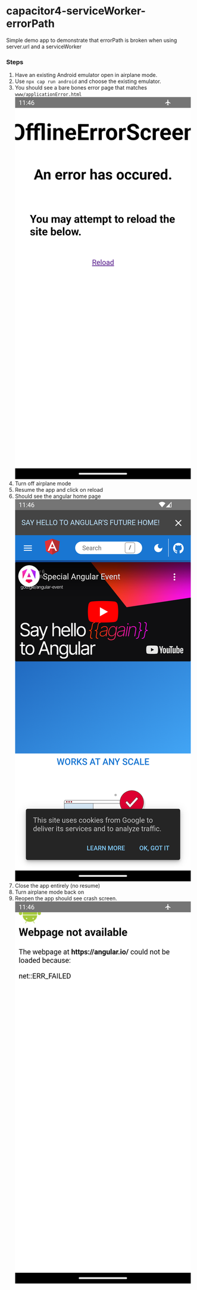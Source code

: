 # capacitor4-serviceWorker-errorPath
Simple demo app to demonstrate that errorPath is broken when using server.url and a serviceWorker


### Steps

1. Have an existing Android emulator open in airplane mode.
2. Use `npx cap run android` and choose the existing emulator.
3. You should see a bare bones error page that matches `www/applicationError.html`
![Bare Bones Error Page](https://github.com/aljones15/capacitor4-serviceWorker-errorPath/blob/main/images/Step1.png)
4. Turn off airplane mode
5. Resume the app and click on reload
6. Should see the angular home page
![Angular HomePage](https://github.com/aljones15/capacitor4-serviceWorker-errorPath/blob/main/images/Step2.png)
7. Close the app entirely (no resume)
8. Turn airplane mode back on
9. Reopen the app should see crash screen.
![Crash Screen](https://github.com/aljones15/capacitor4-serviceWorker-errorPath/blob/main/images/Step3.png)
